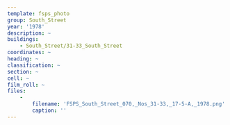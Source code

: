 ```yaml
---
template: fsps_photo
group: South_Street
year: '1978'
description: ~
buildings:
    - South_Street/31-33_South_Street
coordinates: ~
heading: ~
classification: ~
section: ~
cell: ~
film_roll: ~
files:
    -
        filename: 'FSPS_South_Street_070,_Nos_31-33,_17-5-A,_1978.png'
        caption: ''
---
```

